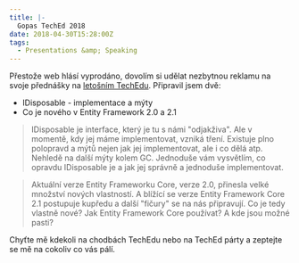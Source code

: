 ```yaml
---
title: |-
  Gopas TechEd 2018
date: 2018-04-30T15:28:00Z
tags:
  - Presentations &amp; Speaking
---
```

Přestože web hlásí vyprodáno, dovolím si udělat nezbytnou reklamu na svoje přednášky na [letošním TechEdu][1]. Připravil jsem dvě:

* IDisposable - implementace a mýty
* Co je nového v Entity Framework 2.0 a 2.1
 
<!-- excerpt -->

> IDisposable je interface, který je tu s námi "odjakživa". Ale v momentě, kdy jej máme implementovat, vzniká tření. Existuje plno polopravd a mýtů nejen jak jej implementovat, ale i co dělá atp. Nehledě na další mýty kolem GC. Jednoduše vám vysvětlím, co opravdu IDisposable je a jak jej správně a jednoduše implementovat. 

> Aktuální verze Entity Frameworku Core, verze 2.0, přinesla velké množství nových vlastností. A blížící se verze Entity Framework Core 2.1 postupuje kupředu a další "fičury" se na nás připravují. Co je tedy vlastně nové? Jak Entity Framework Core používat? A kde jsou možné pasti?

Chyťte mě kdekoli na chodbách TechEdu nebo na TechEd párty a zeptejte se mě na cokoliv co vás pálí.

[1]: http://www.teched.cz
